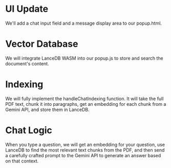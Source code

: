 # UI Update
We'll add a chat input field and a message display area to our popup.html.
# Vector Database
We will integrate LanceDB WASM into our popup.js to store and search the document's content.
# Indexing
We will fully implement the handleChatIndexing function. It will take the full PDF text, chunk it into paragraphs, get an embedding for each chunk from a Gemini API, and store them in LanceDB.
# Chat Logic
When you type a question, we will get an embedding for your question, use LanceDB to find the most relevant text chunks from the PDF, and then send a carefully crafted prompt to the Gemini API to generate an answer based on that context.